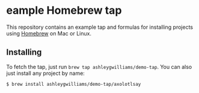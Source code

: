 # eample Homebrew tap

This repository contains an example tap and formulas for installing projects using [Homebrew](https://brew.sh) on Mac or Linux.

## Installing

To fetch the tap, just run `brew tap ashleygwilliams/demo-tap`. You can also just install any project by name:

```sh
$ brew install ashleygwilliams/demo-tap/axolotlsay
```
